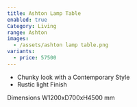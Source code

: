 ```yaml
---
title: Ashton Lamp Table
enabled: true
Category: Living
range: Ashton
images:
  - /assets/ashton lamp table.png
variants:
  - price: 57500
---
```


* Chunky look with a Contemporary Style
* Rustic light Finish


Dimensions
W1200xD700xH4500 mm